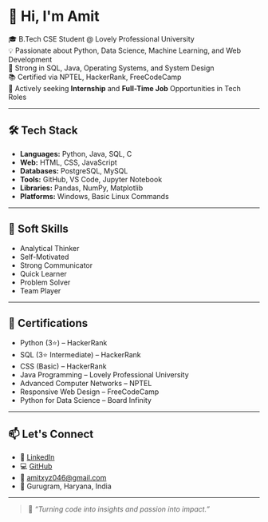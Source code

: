 # 👋 Hi, I'm Amit

🎓 B.Tech CSE Student @ Lovely Professional University  
💡 Passionate about Python, Data Science, Machine Learning, and Web Development  
🧠 Strong in SQL, Java, Operating Systems, and System Design  
📚 Certified via NPTEL, HackerRank, FreeCodeCamp  
🔎 Actively seeking **Internship** and **Full-Time Job** Opportunities in Tech Roles  

---

## 🛠️ Tech Stack

- **Languages:** Python, Java, SQL, C  
- **Web:** HTML, CSS, JavaScript  
- **Databases:** PostgreSQL, MySQL  
- **Tools:** GitHub, VS Code, Jupyter Notebook  
- **Libraries:** Pandas, NumPy, Matplotlib  
- **Platforms:** Windows, Basic Linux Commands  

---

## 💪 Soft Skills

- Analytical Thinker  
- Self-Motivated  
- Strong Communicator  
- Quick Learner  
- Problem Solver  
- Team Player  

---

## 📜 Certifications

- Python (3⭐) – HackerRank  
- SQL (3⭐ Intermediate) – HackerRank  
- CSS (Basic) – HackerRank  
- Java Programming – Lovely Professional University  
- Advanced Computer Networks – NPTEL  
- Responsive Web Design – FreeCodeCamp  
- Python for Data Science – Board Infinity  

---

## 📫 Let's Connect

- 🔗 [LinkedIn](https://linkedin.com/in/-amit/)  
- 💻 [GitHub](https://github.com/Amit046)  
- 📧 amitxyz046@gmail.com  
- 📍 Gurugram, Haryana, India  

---

> 💬 *“Turning code into insights and passion into impact.”*
